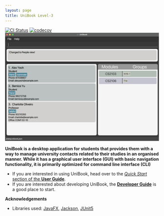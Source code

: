 ```yaml
---
layout: page
title: UniBook Level-3
---
```


[![CI Status](https://github.com/AY2122S2-CS2103-W16-1/tp/actions/workflows/gradle.yml/badge.svg)](https://github.com/AY2122S2-CS2103-W16-1/tp/actions)
[![codecov](https://codecov.io/gh/AY2122S2-CS2103-W16-1/tp/branch/master/graph/badge.svg?token=MPNBOLRALJ)](https://codecov.io/gh/AY2122S2-CS2103-W16-1/tp)
![Ui](images/peopleView.png)

**UniBook is a desktop application for students that provides them with a way to manage university contacts related to their studies in an organised manner.
While it has a graphical user interface (GUI) with basic navigation functionality, it is primarily optimized for command line interface (CLI)** 

* If you are interested in using UniBook, head over to the [_Quick Start_ section of the **User Guide**](UserGuide.html#quick-start).
* If you are interested about developing UniBook, the [**Developer Guide**](DeveloperGuide.html) is a good place to start.


**Acknowledgements**

* Libraries used: [JavaFX](https://openjfx.io/), [Jackson](https://github.com/FasterXML/jackson), [JUnit5](https://github.com/junit-team/junit5)

